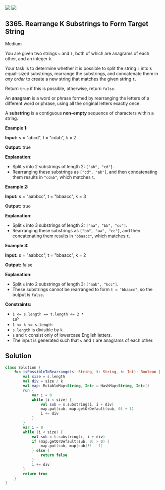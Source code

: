 [![](https://img.shields.io/github/stars/javadev/LeetCode-in-Kotlin?label=Stars&style=flat-square)](https://github.com/javadev/LeetCode-in-Kotlin)
[![](https://img.shields.io/github/forks/javadev/LeetCode-in-Kotlin?label=Fork%20me%20on%20GitHub%20&style=flat-square)](https://github.com/javadev/LeetCode-in-Kotlin/fork)

## 3365\. Rearrange K Substrings to Form Target String

Medium

You are given two strings `s` and `t`, both of which are anagrams of each other, and an integer `k`.

Your task is to determine whether it is possible to split the string `s` into `k` equal-sized substrings, rearrange the substrings, and concatenate them in _any order_ to create a new string that matches the given string `t`.

Return `true` if this is possible, otherwise, return `false`.

An **anagram** is a word or phrase formed by rearranging the letters of a different word or phrase, using all the original letters exactly once.

A **substring** is a contiguous **non-empty** sequence of characters within a string.

**Example 1:**

**Input:** s = "abcd", t = "cdab", k = 2

**Output:** true

**Explanation:**

*   Split `s` into 2 substrings of length 2: `["ab", "cd"]`.
*   Rearranging these substrings as `["cd", "ab"]`, and then concatenating them results in `"cdab"`, which matches `t`.

**Example 2:**

**Input:** s = "aabbcc", t = "bbaacc", k = 3

**Output:** true

**Explanation:**

*   Split `s` into 3 substrings of length 2: `["aa", "bb", "cc"]`.
*   Rearranging these substrings as `["bb", "aa", "cc"]`, and then concatenating them results in `"bbaacc"`, which matches `t`.

**Example 3:**

**Input:** s = "aabbcc", t = "bbaacc", k = 2

**Output:** false

**Explanation:**

*   Split `s` into 2 substrings of length 3: `["aab", "bcc"]`.
*   These substrings cannot be rearranged to form `t = "bbaacc"`, so the output is `false`.

**Constraints:**

*   <code>1 <= s.length == t.length <= 2 * 10<sup>5</sup></code>
*   `1 <= k <= s.length`
*   `s.length` is divisible by `k`.
*   `s` and `t` consist only of lowercase English letters.
*   The input is generated such that `s` and `t` are anagrams of each other.

## Solution

```kotlin
class Solution {
    fun isPossibleToRearrange(s: String, t: String, k: Int): Boolean {
        val size = s.length
        val div = size / k
        val map: MutableMap<String, Int> = HashMap<String, Int>()
        run {
            var i = 0
            while (i < size) {
                val sub = s.substring(i, i + div)
                map.put(sub, map.getOrDefault(sub, 0) + 1)
                i += div
            }
        }
        var i = 0
        while (i < size) {
            val sub = t.substring(i, i + div)
            if (map.getOrDefault(sub, 0) > 0) {
                map.put(sub, map[sub]!! - 1)
            } else {
                return false
            }
            i += div
        }
        return true
    }
}
```